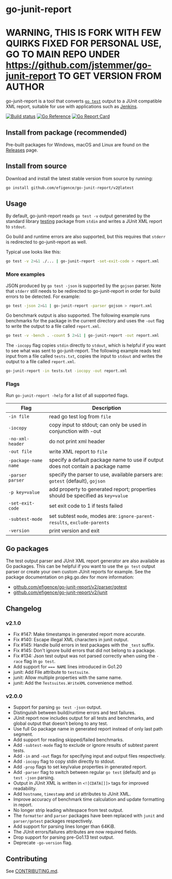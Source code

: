 # go-junit-report


# WARNING, THIS IS FORK WITH FEW QUIRKS FIXED FOR PERSONAL USE, GO TO MAIN REPO UNDER https://github.com/jstemmer/go-junit-report TO GET VERSION FROM AUTHOR

go-junit-report is a tool that converts [`go test`] output to a JUnit compatible
XML report, suitable for use with applications such as [Jenkins].

[![Build status](https://github.com/efigence/go-junit-report/actions/workflows/main.yml/badge.svg)](https://github.com/efigence/go-junit-report/actions)
[![Go Reference](https://pkg.go.dev/badge/github.com/efigence/go-junit-report/v2.svg)](https://pkg.go.dev/github.com/efigence/go-junit-report/v2)
[![Go Report Card](https://goreportcard.com/badge/github.com/efigence/go-junit-report/v2)](https://goreportcard.com/report/github.com/efigence/go-junit-report/v2)

## Install from package (recommended)

Pre-built packages for Windows, macOS and Linux are found on the [Releases]
page.

## Install from source

Download and install the latest stable version from source by running:

```bash
go install github.com/efigence/go-junit-report/v2@latest
```

## Usage

By default, go-junit-report reads `go test -v` output generated by the standard
library [testing] package from `stdin` and writes a JUnit XML report to
`stdout`.

Go build and runtime errors are also supported, but this requires that `stderr`
is redirected to go-junit-report as well.

Typical use looks like this:

```bash
go test -v 2>&1 ./... | go-junit-report -set-exit-code > report.xml
```

### More examples

JSON produced by `go test -json` is supported by the `gojson` parser. Note that
`stderr` still needs to be redirected to go-junit-report in order for build
errors to be detected. For example:

```bash
go test -json 2>&1 | go-junit-report -parser gojson > report.xml
```

Go benchmark output is also supported. The following example runs benchmarks for
the package in the current directory and uses the `-out` flag to write the
output to a file called `report.xml`.

```bash
go test -v -bench . -count 5 2>&1 | go-junit-report -out report.xml
```

The `-iocopy` flag copies `stdin` directly to `stdout`, which is helpful if you
want to see what was sent to go-junit-report. The following example reads test
input from a file called `tests.txt`, copies the input to `stdout` and writes
the output to a file called `report.xml`.

```bash
go-junit-report -in tests.txt -iocopy -out report.xml
```

### Flags

Run `go-junit-report -help` for a list of all supported flags.

| Flag                  | Description                                                                     |
| --------------------  | -----------                                                                     |
| `-in file`            | read go test log from `file`                                                    |
| `-iocopy`             | copy input to stdout; can only be used in conjunction with -out                 |
| `-no-xml-header`      | do not print xml header                                                         |
| `-out file`           | write XML report to `file`                                                      |
| `-package-name name`  | specify a default package name to use if output does not contain a package name |
| `-parser parser`      | specify the parser to use, available parsers are: `gotest` (default), `gojson`  |
| `-p key=value`        | add property to generated report; properties should be specified as `key=value` |
| `-set-exit-code`      | set exit code to 1 if tests failed                                              |
| `-subtest-mode`       | set subtest `mode`, modes are: `ignore-parent-results`, `exclude-parents`       |
| `-version`            | print version and exit                                                          |

## Go packages

The test output parser and JUnit XML report generator are also available as Go
packages. This can be helpful if you want to use the `go test` output parser or
create your own custom JUnit reports for example. See the package documentation
on pkg.go.dev for more information:

- [github.com/efigence/go-junit-report/v2/parser/gotest]
- [github.com/efigence/go-junit-report/v2/junit]

## Changelog

### v2.1.0

- Fix #147: Make timestamps in generated report more accurate.
- Fix #140: Escape illegal XML characters in junit output.
- Fix #145: Handle build errors in test packages with the `_test` suffix.
- Fix #145: Don't ignore build errors that did not belong to a package.
- Fix #134: Json test output was not parsed correctly when using the `-race` flag in `go test`.
- Add support for `=== NAME` lines introduced in Go1.20
- junit: Add File attribute to `testsuite`.
- junit: Allow multiple properties with the same name.
- junit: Add the `Testsuites.WriteXML` convenience method.

### v2.0.0

- Support for parsing `go test -json` output.
- Distinguish between build/runtime errors and test failures.
- JUnit report now includes output for all tests and benchmarks, and global output that doesn't belong to any test.
- Use full Go package name in generated report instead of only last path segment.
- Add support for reading skipped/failed benchmarks.
- Add `-subtest-mode` flag to exclude or ignore results of subtest parent tests.
- Add `-in` and `-out` flags for specifying input and output files respectively.
- Add `-iocopy` flag to copy stdin directly to stdout.
- Add `-prop` flags to set key/value properties in generated report.
- Add `-parser` flag to switch between regular `go test` (default) and `go test -json` parsing.
- Output in JUnit XML is written in `<![CDATA[]]>` tags for improved readability.
- Add `hostname`, `timestamp` and `id` attributes to JUnit XML.
- Improve accuracy of benchmark time calculation and update formatting in report.
- No longer strip leading whitespace from test output.
- The `formatter` and `parser` packages have been replaced with `junit` and `parser/gotest` packages respectively.
- Add support for parsing lines longer than 64KiB.
- The JUnit errors/failures attributes are now required fields.
- Drop support for parsing pre-Go1.13 test output.
- Deprecate `-go-version` flag.

## Contributing

See [CONTRIBUTING.md].

[`go test`]: https://pkg.go.dev/cmd/go#hdr-Test_packages
[Jenkins]: https://www.jenkins.io/
[github.com/efigence/go-junit-report/v2/parser/gotest]: https://pkg.go.dev/github.com/efigence/go-junit-report/v2/parser/gotest
[github.com/efigence/go-junit-report/v2/junit]: https://pkg.go.dev/github.com/efigence/go-junit-report/v2/junit
[Releases]: https://github.com/efigence/go-junit-report/releases
[testing]: https://pkg.go.dev/testing
[CONTRIBUTING.md]: https://github.com/efigence/go-junit-report/blob/master/CONTRIBUTING.md
